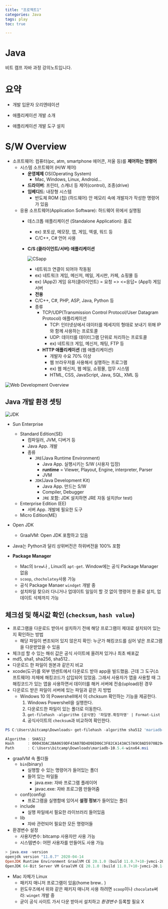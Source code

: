 ```yaml
---
title: "프로젝트1"
categories: Java
tags: play
toc: true

---
```


# Java

비트 캠프 자바 과정 강의노트입니다.

# 요약

- 개발 입문자 오리엔테이션

- 애플리케이션 개발 소개

- 애플리케이션 개발 도구 설치



# S/W Overview

- 소프트웨어: 컴퓨터(pc, atm, smartphone 에어콘, 저울 등)를 **제어하는 명령어**
  - 시스템 소프트웨어 (H/W 제어)
    - **운영체제** OS(Operating System)
      - Mac, Windows, Linux, Android...
    - **드라이버**: 프린터, 스캐너 등 제어(control), 조종(drive)
    - **임베디드**: 내장형 시스템
      - 반도체 ROM (칩) (하드웨어) 안 메모리 속에 개발자가 작성한 명령어가 있음
  - 응용 소프트웨어(Application Software): 하드웨어 위에서 실행됨
    - 데스크톱 애플리케이션 (Standalone Application): 홀로
      - ex) 포토샵, 메모장, 앱, 게임, 엑셀, 워드 등
      - C/C++, C# 언어 사용
      
    - **C/S (클라이언트/서버) 애플리케이션**
      
      ![CSapp](https://user-images.githubusercontent.com/50407047/87386177-db3d6e00-c5da-11ea-86a2-f228e6b9776e.jpg)
      
      - 네트워크 연결이 되어야 작동됨
      - ex) 네트워크 게임, 메신저, 메일, 게시판, 카페, 쇼핑몰 등
      - ex) (App2) 게임 유저(클라이언트) = 요청 => <=응답= (App1) 게임 서버
      - **전용**
      - C/C++, C#, PHP, ASP, Java, Python 등
      - 종류
        - TCP/UDP(Transmission Control Protocol/User Datagram Protocol) 애플리케이션
          - TCP: 인터넷상에서 데이터를 메세지의 형태로 보내기 위해 IP와 함께 사용하는 프로토콜
          - UDP: 데이터를 데이터그램 단위로 처리하는 프로토콜 
          - ex) 네트워크 게임, 메신저, 채팅, FTP 등
        - **HTTP 애플리케이션** (웹 애플리케이션)
          - 개발자 수요 70% 이상
          - 웹 브라우저를 사용해서 실행하는 프로그램
          - ex) 웹 메신저, 웹 메일, 쇼핑몰, 업무 시스템
          - HTML, CSS, JavaScript, Java, SQL, XML 등

![Web Development Overview](https://user-images.githubusercontent.com/50407047/87268231-defec100-c504-11ea-93c7-a922c8a7ecfd.jpg)





## Java 개발 환경 셋팅

![JDK](https://user-images.githubusercontent.com/50407047/87276251-ec26aa80-c51a-11ea-8733-4785e9dab565.jpg)

- Sun Enterprise
  - Standard Edition(SE)
    - 컴파일러, JVM, 디버거 등
    - Java App. 개발
    - 종류
      - `JRE`(Java Runtime Environment)
        - Java App. 실행시키는 S/W (사용자 입장)
        - **runtime** = Viewer, Playout, Engine, interpreter, Parser
        - JVM
      - `JDK`(Java Development Kit)
        - Java App. 만드는 S/W
        - Compiler, Debugger
        - `JRE` 포함: JDK 설치하면 JRE 자동 설치(for test)
  - Enterprise Edition (EE)
    - 서버 App. 개발에 필요한 도구
  - Micro Edition(ME)
- Open JDK
  - GraalVM: Open JDK 포함하고 있음



- Java는 Python과 달리 상위버전은 하위버전을 100% 포함



- **Package Manager**
  - Mac의 `brew`나 , Linux의 `apt-get`. Window에는 공식 Package Manager 없음
  - `scoop`, `chocholatey`사용 가능
  - 공식 Package Manaer `windget` 개발 중 
  - 설치파일 찾으러 다니거나 업데이트 일일이 할 것 없이 명령어 한 줄로 설치, 업데이트 삭제까지 가능



## 체크섬 및 해시값 확인 (`checksum`, `hash value`)

- 프로그램을 다운로드 받아서 설치하기 전에 해당 프로그램이 제대로 설치되어 있는지 확인하는 방법
  - 해당 파일이 변조되어 있지 않은지 확인: 누군가 해킹코드를 심어 넣은 프로그램을 다운받았을 수 있음
- 체크섬 할 수 있는 해쉬 값은 공식 사이트에 올려져 있거나 최초 배포값
- md5, sha1, sha256, sha512.. 
- 다운로드 한 파일이 원본과 같은지 비교
- xcode(도구)를 외부 텐센트에서 다운로드 받아 app을 빌드했음. 근데 그 도구(소프트웨어) 자체에 해킹코드가 삽입되어 있었음. 그래서 사용자가 앱을 사용할 때 그 해킹코드가 있는 앱을 사용하면서 데이터를 해커 서버에 전송(upload)된 경우
- 다운로드 받은 파일이 서버에 있는 파일과 같은 지 방법
  - Windows 10 의 Powershell에서 이 chcksum 확인하는 기능을 제공한다.
    1. Windows Powershell을 실행한다.
    2. 다운로드한 파일이 있는 폴더로 이동한다.
    3. `get-filehash -algorithm {공식명} '파일명.확장자명' | Format-List` 
    4. 공식사이트의 `checksum`과 비교하여 확인한다.

```powershell
PS C:\Users\bitcamp\Downloads> get-filehash -algorithm sha512 'mariadb-10.5.4-winx64.msi' | Format-List

Algorithm : SHA512
Hash      : 00043DAC2BA0659DF43A07BD4D9ED06C3F82CA143AC57A9C0AD5970B294766523AA66A3F280FE77CC30FD5490A504ECE1152D83C07087EB766AB1280A26901A1
Path      : C:\Users\bitcamp\Downloads\mariadb-10.5.4-winx64.msi
```

- graalVM 속 폴더들
  - `bin`(binary)
    - 실행할 수 있는 명령어가 들어있는 폴더
    - 들어 있는 파일들
      - java.exe: 자바 프로그램 플레이어
      - javac.exe: 자바 프로그램 만들어줌
  - conf(config)
    - 프로그램을 실행함에 있어서 **설정 정보**가 들어있는 폴더
  - include
    - 실행 파일에서 필요한 라이브러리 들어있음
  - lib
    - 자바 관련되어 필요한 모든 명령어들
- 환경변수 설정
  - 사용자변수: bitcamp 사용자만 사용 가능
  - 시스템변수: 어떤 사용자를 만들어도 사용 가능

```powershell
> java.exe -version
openjdk version "11.0.7" 2020-04-14
OpenJDK Runtime Environment GraalVM CE 20.1.0 (build 11.0.7+10-jvmci-20.1-b02)
OpenJDK 64-Bit Server VM GraalVM CE 20.1.0 (build 11.0.7+10-jvmci-20.1-b02, mixed mode, sharing)


```

- Mac 자체가 Linux
  - 패키지 매니저 프로그램이 있음(home brew.. )
  - 윈도우즈에서 위와 같은 패키지 매니저 사용 하려면 `scoop`이나 `chocolate`써라: `winget` 개발 중
  - 굳이 공식 사이트 가서 다운 받아서 설치하고 *환경변수* 등록할 필요 X 


